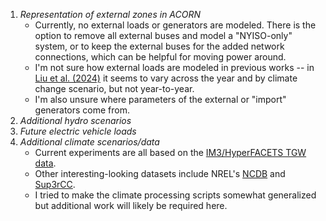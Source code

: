 1. *Representation of external zones in ACORN*
    - Currently, no external loads or generators are modeled. There is the option to remove all external buses and model a "NYISO-only" system, or to keep the external buses for the added network connections, which can be helpful for moving power around.
    - I'm not sure how external loads are modeled in previous works -- in [Liu et al. (2024)](https://arxiv.org/abs/2307.15079) it seems to vary across the year and by climate change scenario, but not year-to-year.
    - I'm also unsure where parameters of the external or "import" generators come from.
2. *Additional hydro scenarios*
3. *Future electric vehicle loads*
4. *Additional climate scenarios/data*
    - Current experiments are all based on the [IM3/HyperFACETS TGW data](https://tgw-data.msdlive.org/).
    - Other interesting-looking datasets include NREL's [NCDB](https://climate.nrel.gov/about/what-is-the-ncdb) and [Sup3rCC](https://data.openei.org/submissions/5839).
    - I tried to make the climate processing scripts somewhat generalized but additional work will likely be required here.